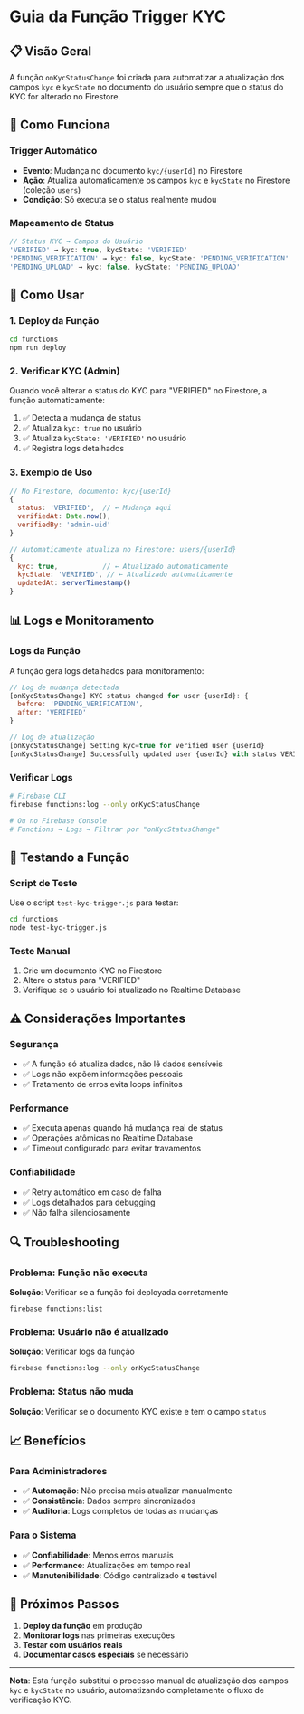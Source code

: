 # Guia da Função Trigger KYC

## 📋 Visão Geral

A função `onKycStatusChange` foi criada para automatizar a atualização dos campos `kyc` e `kycState` no documento do usuário sempre que o status do KYC for alterado no Firestore.

## 🔧 Como Funciona

### Trigger Automático
- **Evento**: Mudança no documento `kyc/{userId}` no Firestore
- **Ação**: Atualiza automaticamente os campos `kyc` e `kycState` no Firestore (coleção `users`)
- **Condição**: Só executa se o status realmente mudou

### Mapeamento de Status
```javascript
// Status KYC → Campos do Usuário
'VERIFIED' → kyc: true, kycState: 'VERIFIED'
'PENDING_VERIFICATION' → kyc: false, kycState: 'PENDING_VERIFICATION'  
'PENDING_UPLOAD' → kyc: false, kycState: 'PENDING_UPLOAD'
```

## 🚀 Como Usar

### 1. Deploy da Função
```bash
cd functions
npm run deploy
```

### 2. Verificar KYC (Admin)
Quando você alterar o status do KYC para "VERIFIED" no Firestore, a função automaticamente:

1. ✅ Detecta a mudança de status
2. ✅ Atualiza `kyc: true` no usuário
3. ✅ Atualiza `kycState: 'VERIFIED'` no usuário
4. ✅ Registra logs detalhados

### 3. Exemplo de Uso
```javascript
// No Firestore, documento: kyc/{userId}
{
  status: 'VERIFIED',  // ← Mudança aqui
  verifiedAt: Date.now(),
  verifiedBy: 'admin-uid'
}

// Automaticamente atualiza no Firestore: users/{userId}
{
  kyc: true,           // ← Atualizado automaticamente
  kycState: 'VERIFIED', // ← Atualizado automaticamente
  updatedAt: serverTimestamp()
}
```

## 📊 Logs e Monitoramento

### Logs da Função
A função gera logs detalhados para monitoramento:

```javascript
// Log de mudança detectada
[onKycStatusChange] KYC status changed for user {userId}: {
  before: 'PENDING_VERIFICATION',
  after: 'VERIFIED'
}

// Log de atualização
[onKycStatusChange] Setting kyc=true for verified user {userId}
[onKycStatusChange] Successfully updated user {userId} with status VERIFIED
```

### Verificar Logs
```bash
# Firebase CLI
firebase functions:log --only onKycStatusChange

# Ou no Firebase Console
# Functions → Logs → Filtrar por "onKycStatusChange"
```

## 🧪 Testando a Função

### Script de Teste
Use o script `test-kyc-trigger.js` para testar:

```bash
cd functions
node test-kyc-trigger.js
```

### Teste Manual
1. Crie um documento KYC no Firestore
2. Altere o status para "VERIFIED"
3. Verifique se o usuário foi atualizado no Realtime Database

## ⚠️ Considerações Importantes

### Segurança
- ✅ A função só atualiza dados, não lê dados sensíveis
- ✅ Logs não expõem informações pessoais
- ✅ Tratamento de erros evita loops infinitos

### Performance
- ✅ Executa apenas quando há mudança real de status
- ✅ Operações atômicas no Realtime Database
- ✅ Timeout configurado para evitar travamentos

### Confiabilidade
- ✅ Retry automático em caso de falha
- ✅ Logs detalhados para debugging
- ✅ Não falha silenciosamente

## 🔍 Troubleshooting

### Problema: Função não executa
**Solução**: Verificar se a função foi deployada corretamente
```bash
firebase functions:list
```

### Problema: Usuário não é atualizado
**Solução**: Verificar logs da função
```bash
firebase functions:log --only onKycStatusChange
```

### Problema: Status não muda
**Solução**: Verificar se o documento KYC existe e tem o campo `status`

## 📈 Benefícios

### Para Administradores
- ✅ **Automação**: Não precisa mais atualizar manualmente
- ✅ **Consistência**: Dados sempre sincronizados
- ✅ **Auditoria**: Logs completos de todas as mudanças

### Para o Sistema
- ✅ **Confiabilidade**: Menos erros manuais
- ✅ **Performance**: Atualizações em tempo real
- ✅ **Manutenibilidade**: Código centralizado e testável

## 🎯 Próximos Passos

1. **Deploy da função** em produção
2. **Monitorar logs** nas primeiras execuções
3. **Testar com usuários reais**
4. **Documentar casos especiais** se necessário

---

**Nota**: Esta função substitui o processo manual de atualização dos campos `kyc` e `kycState` no usuário, automatizando completamente o fluxo de verificação KYC.
